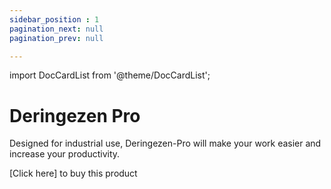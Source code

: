 ```yaml
---
sidebar_position : 1
pagination_next: null
pagination_prev: null

---
```

import DocCardList from '@theme/DocCardList';

# Deringezen Pro

Designed for industrial use, Deringezen-Pro will make your work easier and increase your productivity. 

[Click here] to buy this product

<DocCardList />
